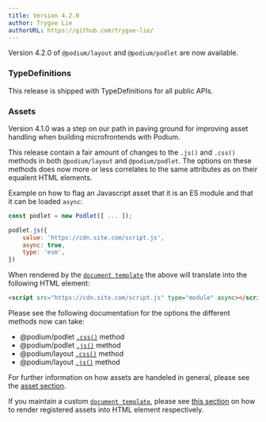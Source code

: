 ```yaml
---
title: Version 4.2.0
author: Trygve Lie
authorURL: https://github.com/trygve-lie/
---
```


Version 4.2.0 of `@podium/layout` and `@podium/podlet` are now available.

### TypeDefinitions

This release is shipped with TypeDefinitions for all public APIs.

### Assets

Version 4.1.0 was a step on our path in paving ground for improving asset
handling when building microfrontends with Podium.

This release contain a fair amount of changes to the `.js()` and `.css()`
methods in both `@podium/layout` and `@podium/podlet`. The options on these
methods does now more or less correlates to the same attributes as on their
equalent HTML elements.

Example on how to flag an Javascript asset that it is an ES module and that it
can be loaded `async`:

```js
const podlet = new Podlet([ ... ]);

podlet.js({
    value: 'https://cdn.site.com/script.js',
    async: true,
    type: 'esm',
})
```

When rendered by the [`document template`](/docs/next/api/document.md) the above
will translate into the following HTML element:

```html
<script src="https://cdn.site.com/script.js" type="module" async></script>
```

Please see the following documentation for the options the different methods
now can take:

 * @podium/podlet [`.css()`](/docs/next/api/podlet#cssoptions-options) method
 * @podium/podlet [`.js()`](/docs/next/api/podlet#jsoptions-options) method
 * @podium/layout [`.css()`](/docs/next/api/layout#cssoptions-options) method
 * @podium/layout [`.js()`](/docs/next/api/layout#jsoptions-options) method

For further information on how assets are handeled in general, please see the
[asset section](/docs/next/api/assets).

If you maintain a custom [`document template`](/docs/next/api/document), please
see [this section](/docs/next/api/document#assets) on how to render registered
assets into HTML element respectively.
